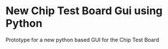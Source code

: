 # New Chip Test Board Gui using Python
Prototype for a new python based GUI for the Chip Test Board

